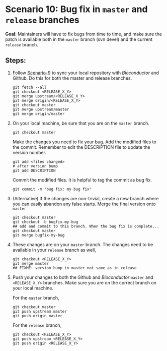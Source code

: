 # Scenario 10: Bug fix in `master` and  `release` branches

**Goal:** Maintainers will have to fix bugs from time to time, and make sure the patch is available both in the `master` branch (svn devel) and the current `release` branch.

## Steps:

1. Follow [Scenario-9][] to sync your local repository with _Bioconductor_ and Github. Do this for both the master and release branches.

    ```
    git fetch --all
    git checkout <RELEASE_X_Y>
    git merge upstream/<RELEASE_X_Y>
    git merge origin/<RELEASE_X_Y>
    git checkout master
    git merge upstream/master
    git merge origin/master
    ```

1. On your local machine, be sure that you are on the `master` branch.

    ```
    git checkout master
    ```

   Make the changes you need to fix your bug. Add the modified files to the commit. Remember to edit the DESCRIPTION file to update the version number.

    ```
    git add <files changed>
    # after version bump
    git add DESCRIPTION
    ```

   Commit the modified files. It is helpful to tag the commit as bug fix.

    ```
    git commit -m "bug fix: my bug fix"
    ```


1. (Alternative) If the changes are non-trivial, create a new branch where you can easily abandon any false starts. Merge the final version onto `master`

    ```
    git checkout master
    git checkout -b bugfix-my-bug
    ## add and commit to this branch. When the bug fix is complete...
    git checkout master
    git merge bugfix-my-bug
    ```

1. These changes are on your `master` branch. The changes need to be available in your `release` branch as well,

    ```
    git checkout <RELEASE_X_Y>
    git merge master
    ## FIXME: version bump in master not same as in release
    ```
1. Push your changes to both the Github and _Bioconductor_ `master` and `<RELEASE_X_Y>` branches. Make sure you are on the correct branch on your local machine.

   For the `master` branch,

    ```
    git checkout master
    git push upstream master
    git push origin master
    ```

   For the `release` branch,

    ```
    git checkout <RELEASE_X_Y>
    git push upstream <RELEASE_X_Y>
    git push origin <RELEASE_X_Y>
    ```

[Scenario-9]: scenario-9-sync-existing-github-gitbioc.md
